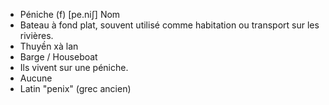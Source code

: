 - Péniche (f) [pe.niʃ] Nom
- Bateau à fond plat, souvent utilisé comme habitation ou transport sur les rivières.
- Thuyền xà lan
- Barge / Houseboat
- Ils vivent sur une péniche.
- Aucune
- Latin "penix" (grec ancien)